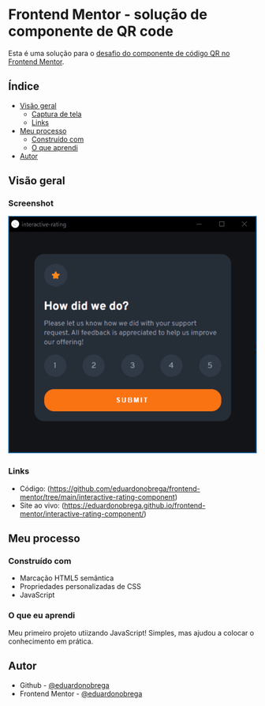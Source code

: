 # Frontend Mentor - solução de componente de QR code

Esta é uma solução para o [desafio do componente de código QR no Frontend Mentor](https://www.frontendmentor.io/challenges/interactive-rating-component-koxpeBUmI).

## Índice

- [Visão geral](#visão-geral)
  - [Captura de tela](#screenshot)
  - [Links](#links)
- [Meu processo](#meu-processo)
  - [Construído com](#construído-com)
  - [O que aprendi](#o-que-eu-aprendi)
- [Autor](#autor)

## Visão geral

### Screenshot

![](./screenshot.gif)


### Links

- Código: (https://github.com/eduardonobrega/frontend-mentor/tree/main/interactive-rating-component)
- Site ao vivo: (https://eduardonobrega.github.io/frontend-mentor/interactive-rating-component/)


## Meu processo

### Construído com
- Marcação HTML5 semântica
- Propriedades personalizadas de CSS
- JavaScript

### O que eu aprendi

Meu primeiro projeto utiizando JavaScript! Simples, mas ajudou a colocar o conhecimento em prática.

## Autor

- Github - [@eduardonobrega](https://github.com/eduardonobrega)
- Frontend Mentor - [@eduardonobrega](https://www.frontendmentor.io/profile/eduardonobrega)
